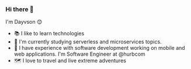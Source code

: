 ### Hi there 👋

I'm Dayvson 😊

- 📚 I like to learn technologies
- 📖 I'm currently studying serverless and microservices topics.  
- 💼 I have experience with software development working on mobile and web applications. I'm Software Engineer at @hurbcom
- 🗺 I love to travel and live extreme adventures 

<!-- this is an easter egg!!
<h3> 💻 about me </h3>
<h3> 🛠 tech stack</h3>

- 🎓 PHP | Java | Node.js | Elixir
- 🖼 Laravel | React | React Native | Ionic | HTML | CSS | JavaScript | Bootstrap | jQuery
- 🛢 MySQL | PostgreSQL | MongoDB | Redis
- ⛅️ IBM Cloud | AWS | DigitalOcean


<h2>💡 my github stats </h2>

![Dayvson's Github Stats](https://github-readme-stats.vercel.app/api?username=dayvsonsales&include_all_commits=true&count_private=true&theme=radical&show_icons=true&hide=stars)

**dayvsonsales/dayvsonsales** is a ✨ _special_ ✨ repository because its `README.md` (this file) appears on your GitHub profile.

Here are some ideas to get you started:

- 🔭 I’m currently working on ...
- 🌱 I’m currently learning ...
- 👯 I’m looking to collaborate on ...
- 🤔 I’m looking for help with ...
- 💬 Ask me about ...
- 📫 How to reach me: ...
- 😄 Pronouns: ...
- ⚡ Fun fact: ...
-->
